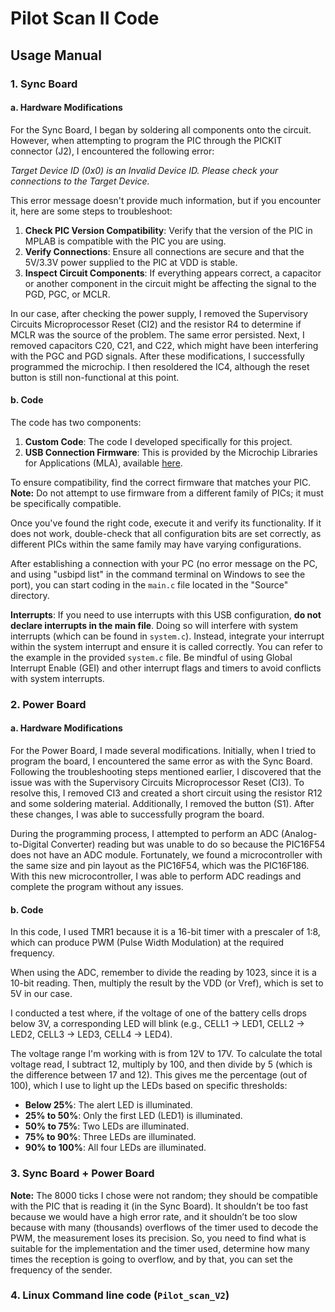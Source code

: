 # Pilot Scan II Code

## Usage Manual

### 1. Sync Board

#### a. Hardware Modifications

For the Sync Board, I began by soldering all components onto the circuit. However, when attempting to program the PIC through the PICKIT connector (J2), I encountered the following error: 

*Target Device ID (0x0) is an Invalid Device ID. Please check your connections to the Target Device.*

This error message doesn't provide much information, but if you encounter it, here are some steps to troubleshoot:

1. **Check PIC Version Compatibility**: Verify that the version of the PIC in MPLAB is compatible with the PIC you are using.
2. **Verify Connections**: Ensure all connections are secure and that the 5V/3.3V power supplied to the PIC at VDD is stable.
3. **Inspect Circuit Components**: If everything appears correct, a capacitor or another component in the circuit might be affecting the signal to the PGD, PGC, or MCLR. 

In our case, after checking the power supply, I removed the Supervisory Circuits Microprocessor Reset (CI2) and the resistor R4 to determine if MCLR was the source of the problem. The same error persisted. Next, I removed capacitors C20, C21, and C22, which might have been interfering with the PGC and PGD signals. After these modifications, I successfully programmed the microchip. I then resoldered the IC4, although the reset button is still non-functional at this point.

#### b. Code

The code has two components: 

1. **Custom Code**: The code I developed specifically for this project.
2. **USB Connection Firmware**: This is provided by the Microchip Libraries for Applications (MLA), available [here](https://www.microchip.com/en-us/tools-resources/develop/libraries/microchip-libraries-for-applications).

To ensure compatibility, find the correct firmware that matches your PIC. **Note:** Do not attempt to use firmware from a different family of PICs; it must be specifically compatible.

Once you've found the right code, execute it and verify its functionality. If it does not work, double-check that all configuration bits are set correctly, as different PICs within the same family may have varying configurations.

After establishing a connection with your PC (no error message on the PC, and using "usbipd list" in the command terminal on Windows to see the port), you can start coding in the `main.c` file located in the "Source" directory.

**Interrupts**: If you need to use interrupts with this USB configuration, **do not declare interrupts in the main file**. Doing so will interfere with system interrupts (which can be found in `system.c`). Instead, integrate your interrupt within the system interrupt and ensure it is called correctly. You can refer to the example in the provided `system.c` file. Be mindful of using Global Interrupt Enable (GEI) and other interrupt flags and timers to avoid conflicts with system interrupts.

### 2. Power Board

#### a. Hardware Modifications

For the Power Board, I made several modifications. Initially, when I tried to program the board, I encountered the same error as with the Sync Board. Following the troubleshooting steps mentioned earlier, I discovered that the issue was with the Supervisory Circuits Microprocessor Reset (CI3). To resolve this, I removed CI3 and created a short circuit using the resistor R12 and some soldering material. Additionally, I removed the button (S1). After these changes, I was able to successfully program the board.

During the programming process, I attempted to perform an ADC (Analog-to-Digital Converter) reading but was unable to do so because the PIC16F54 does not have an ADC module. Fortunately, we found a microcontroller with the same size and pin layout as the PIC16F54, which was the PIC16F186. With this new microcontroller, I was able to perform ADC readings and complete the program without any issues.

#### b. Code

In this code, I used TMR1 because it is a 16-bit timer with a prescaler of 1:8, which can produce PWM (Pulse Width Modulation) at the required frequency.

When using the ADC, remember to divide the reading by 1023, since it is a 10-bit reading. Then, multiply the result by the VDD (or Vref), which is set to 5V in our case.

I conducted a test where, if the voltage of one of the battery cells drops below 3V, a corresponding LED will blink (e.g., CELL1 → LED1, CELL2 → LED2, CELL3 → LED3, CELL4 → LED4).

The voltage range I'm working with is from 12V to 17V. To calculate the total voltage read, I subtract 12, multiply by 100, and then divide by 5 (which is the difference between 17 and 12). This gives me the percentage (out of 100), which I use to light up the LEDs based on specific thresholds:

- **Below 25%**: The alert LED is illuminated.
- **25% to 50%**: Only the first LED (LED1) is illuminated.
- **50% to 75%**: Two LEDs are illuminated.
- **75% to 90%**: Three LEDs are illuminated.
- **90% to 100%**: All four LEDs are illuminated.



### 3. Sync Board + Power Board

**Note:** The 8000 ticks I chose were not random; they should be compatible with the PIC that is reading it (in the Sync Board). It shouldn’t be too fast because we would have a high error rate, and it shouldn’t be too slow because with many (thousands) overflows of the timer used to decode the PWM, the measurement loses its precision. So, you need to find what is suitable for the implementation and the timer used, determine how many times the reception is going to overflow, and by that, you can set the frequency of the sender.
### 4. Linux Command line code (`Pilot_scan_V2`)

